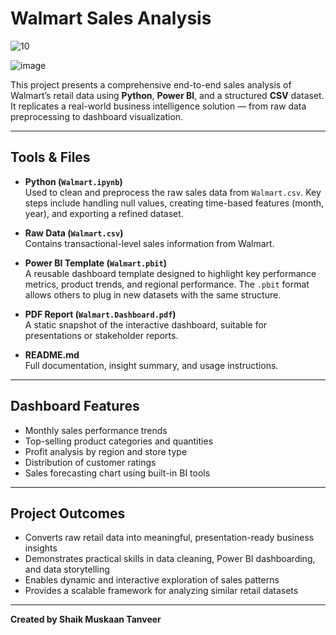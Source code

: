 # Walmart Sales Analysis

![10](https://github.com/user-attachments/assets/b8ec632f-e348-4805-8e2a-0c0c71c485ca)

![image](https://github.com/user-attachments/assets/3488c186-dc84-4c84-9c85-d2f87e10a63e)

This project presents a comprehensive end-to-end sales analysis of Walmart’s retail data using **Python**, **Power BI**, and a structured **CSV** dataset. It replicates a real-world business intelligence solution — from raw data preprocessing to dashboard visualization.

---

## Tools & Files

- **Python (`Walmart.ipynb`)**  
  Used to clean and preprocess the raw sales data from `Walmart.csv`. Key steps include handling null values, creating time-based features (month, year), and exporting a refined dataset.

- **Raw Data (`Walmart.csv`)**  
  Contains transactional-level sales information from Walmart.

- **Power BI Template (`Walmart.pbit`)**  
  A reusable dashboard template designed to highlight key performance metrics, product trends, and regional performance. The `.pbit` format allows others to plug in new datasets with the same structure.

- **PDF Report (`Walmart.Dashboard.pdf`)**  
  A static snapshot of the interactive dashboard, suitable for presentations or stakeholder reports.

- **README.md**  
  Full documentation, insight summary, and usage instructions.
  
---

## Dashboard Features

- Monthly sales performance trends  
- Top-selling product categories and quantities  
- Profit analysis by region and store type  
- Distribution of customer ratings  
- Sales forecasting chart using built-in BI tools

---

## Project Outcomes

- Converts raw retail data into meaningful, presentation-ready business insights  
- Demonstrates practical skills in data cleaning, Power BI dashboarding, and data storytelling  
- Enables dynamic and interactive exploration of sales patterns  
- Provides a scalable framework for analyzing similar retail datasets

---

**Created by Shaik Muskaan Tanveer**
